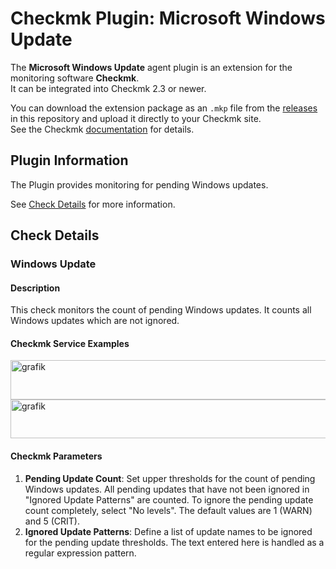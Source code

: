 # Checkmk Plugin: Microsoft Windows Update

The **Microsoft Windows Update** agent plugin is an extension for the monitoring software **Checkmk**.  
It can be integrated into Checkmk 2.3 or newer.

You can download the extension package as an `.mkp` file from the [releases](../../releases) in this repository and upload it directly to your Checkmk site.  
See the Checkmk [documentation](https://docs.checkmk.com/latest/en/mkps.html) for details.

## Plugin Information

The Plugin provides monitoring for pending Windows updates.

See [Check Details](#check-details) for more information.

## Check Details

### Windows Update

#### Description

This check monitors the count of pending Windows updates.
It counts all Windows updates which are not ignored.

#### Checkmk Service Examples

<img width="605" height="63" alt="grafik" src="https://github.com/user-attachments/assets/54d485a4-ef02-4930-aec1-52e0c2b9166c" />

<img width="792" height="62" alt="grafik" src="https://github.com/user-attachments/assets/0a38d4c3-99f8-48d8-9347-914814602e0d" />


#### Checkmk Parameters

1. **Pending Update Count**: Set upper thresholds for the count of pending Windows updates. All pending updates that have not been ignored in "Ignored Update Patterns" are counted. To ignore the pending update count completely, select "No levels". The default values are 1 (WARN) and 5 (CRIT). 
2. **Ignored Update Patterns**: Define a list of update names to be ignored for the pending update thresholds. The text entered here is handled as a regular expression pattern.

